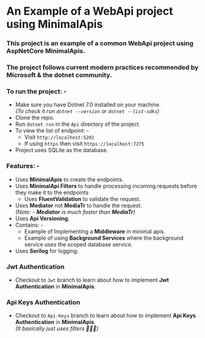 # An Example of a WebApi project using MinimalApis

### This project is an example of a common WebApi project using AspNetCore MinimalApis.

### The project follows current modern practices recommended by Microsoft & the dotnet community.

### To run the project: -

- Make sure you have Dotnet 7.0 installed on your machine.  
  _(To check it run `dotnet --version` or `dotnet --list-sdks`)_
- Clone the repo.
- Run `dotnet run` in the `Api` directory of the project.
- To view the list of endpoint: -
  - Visit `http://localhost:5201`
  - If using `https` then visit `https://localhost:7275`
- Project uses SQLite as the database.

### Features: -

- Uses **MinimalApis** to create the endpoints.
- Uses **MinimalApi Filters** to handle processing incoming requests before they make it to the endpoints
  - Uses **FluentValidation** to validate the request.
- Uses **Mediator** not **MediaTr** to handle the request.  
  _(Note: - **Mediator** is much faster than **MediaTr**)_
- Uses **Api Versioning**.
- Contains: -
  - Example of Implementing a **Middleware** in minimal apis.
  - Example of using **Background Services** where the background service uses the scoped database service.
- Uses **Serilog** for logging.

### Jwt Authentication

- Checkout to `Jwt` branch to learn about how to implement **Jwt Authentication** in **MinimalApis**.

### Api Keys Authentication

- Checkout to `Api-Keys` branch to learn about how to implement **Api Keys Authentication** in **MinimalApis**.  
  _(It basically just uses filters 🤷🏻‍♂️)_
